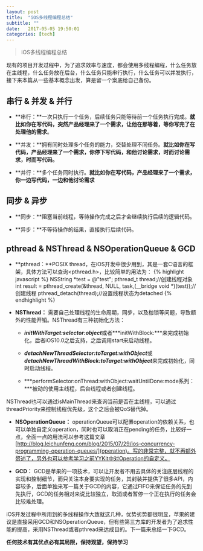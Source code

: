 ```yaml
---
layout: post
title:  "iOS多线程编程总结"
subtitle: ""
date:   2017-05-05 19:50:01
categories: [tech]
---
```


> iOS多线程编程总结

现有的项目开发过程中，为了追求效率与速度，都会使用多线程编程，什么任务放在主线程，什么任务放在后台，什么任务只能串行执行，什么任务可以并发执行，接下来本篇从一些基本概念出发，算是留一个案底给自己备份。

## 串行 & 并发 & 并行

- **串行：**一次只执行一个任务，后续任务只能等待前一个任务执行完成。**就比如你在写代码，突然产品经理来了一个需求，让他在那等着，等你写完了在处理他的需求**。

- **并发：**拥有同时处理多个任务的能力，交替处理不同任务。**就比如你在写代码，产品经理来了一个需求，你停下写代码，和他讨论需求，时而讨论需求，时而写代码。**

- **并行：**多个任务同时执行。**就比如你在写代码，产品经理来了一个需求，你一边写代码，一边和他讨论需求**

## 同步 & 异步

- **同步：**阻塞当前线程，等待操作完成之后才会继续执行后续的逻辑代码。

- **异步：**不等待操作的结果，直接执行后续代码。

## pthread & NSThread & NSOperationQueue & GCD

- **pthread：**POSIX thread，在iOS开发中很少用到，其是一套C语言的框架，具体方法可以查询<pthread.h>，比较简单的用法为：
{% highlight javascript %}
NSString *test = @"test";
pthread_t thread;//创建线程对象
int result = pthread_create(&thread, NULL, task,(__bridge void *)(test));//创建线程
pthread_detach(thread);//设置线程状态为detached
{% endhighlight %}

- **NSThread：** 需要自己处理线程的生命周期，同步，以及枷锁等问题，导致额外的性能开销。NSThread有三种初始化方法：

	- ***initWithTarget:selector:object***或者***initWithBlock:***来完成初始化，后者iOS10.0之后支持，之后调用start来启动线程。
	
	- ***detachNewThreadSelector:toTarget:withObject***或***detachNewThreadWithBlock:toTarget:withObject***来完成初始化，同时启动线程。
	
	- ***performSelector:onThread:withObject:waitUntilDone:mode系列：***被动的使用主线程，后台线程或者创建线程。
	
NSThread也可以通过isMainThread来查询当前是否在主线程，可以通过threadPriority来控制线程优先级，这个之后会被QoS替代掉。

- **NSOperationQueue：** operationQueue可以配置operation的依赖关系，也可以单独自定义operation，同时也可以取消正在pending的任务，比较好一点，全面一点的用法可以参考这篇文章[http://blog.leichunfeng.com/blog/2015/07/29/ios-concurrency-programming-operation-queues/](operation)。写的非常完整，就不再额外赘述了，另外也可以参考学习之前YYKit中对Operation的自定义。

- **GCD：** GCD是苹果的一项技术，可以让开发者不用去具体的关注底层线程的实现和控制细节，而只关注本身要实现的任务，其封装并提供了很多API，内容较多，后面单独来写一篇关于GCD的内容，它通过FIFO来保证任务的先到先执行，GCD的任务相对来说比较独立，取消或者暂停一个正在执行的任务会比较难处理。

iOS开发过程中所用到的多线程操作大致就这几种，优势劣势都很明显，苹果的建议是直接采用GCD和NSOperationQueue，但有些第三方库的开发者为了追求性能的提高，采用NSThread或者pthread来达成目的。下一篇来总结一下GCD。

**任何技术有其优点必有其局限，保持观望，保持学习**



